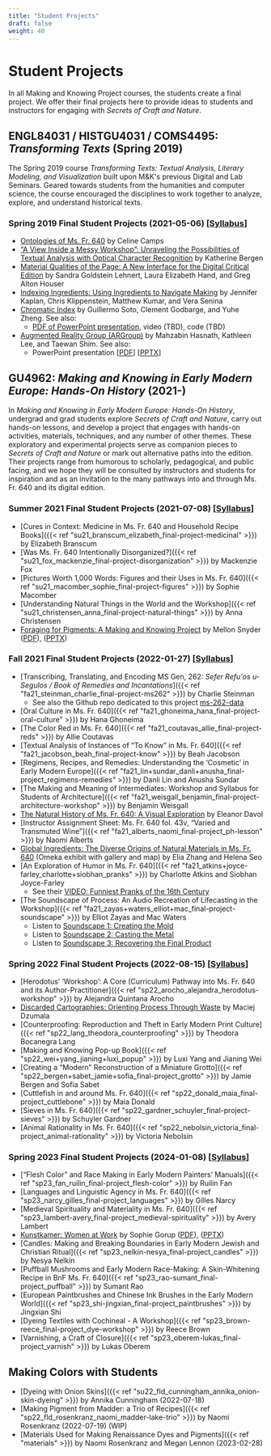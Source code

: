 ```yaml
---
title: "Student Projects"
draft: false
weight: 40
---
```


# Student Projects
In all Making and Knowing Project courses, the students create a final project. We offer their final projects here to provide ideas to students and instructors for engaging with _Secrets of Craft and Nature_.

## ENGL84031 / HISTGU4031 / COMS4495: _Transforming Texts_ (Spring 2019)

The Spring 2019 course _Transforming Texts: Textual Analysis, Literary Modeling, and Visualization_ built upon M&K's previous Digital and Lab Seminars. Geared towards students from the humanities and computer science, the course encouraged the disciplines to work together to analyze, explore, and understand historical texts.

### Spring 2019 Final Student Projects (2021-05-06) [[Syllabus](https://docs.google.com/document/d/e/2PACX-1vQPLMeJc5B32slPAKIv-4W29hj_G6WR7dVQ7TTbYA7oStHv-Ze7BP5BUkQhUvFgXGXGlylSL6BsL2jT/pub)]

-   [Ontologies of Ms. Fr. 640](/documents/student-projects/SP19_Camps_Ontologies-of-Ms-Fr-640.pdf) by Celine Camps
-   [“A View Inside a Messy Workshop”: Unraveling the Possibilities of Textual Analysis with Optical Character Recognition](/documents/student-projects//SP19_Bergen_Textual-Analysis-with-Optical-Character-Recognition.pdf) by Katherine Bergen
-   [Material Qualities of the Page: A New Interface for the Digital Critical Edition](/documents/student-projects/SP19_Lehnert-Hand-Houser_Material-Qualities-of-the-Page.pdf) by Sandra Goldstein Lehnert, Laura Elizabeth Hand, and Greg Alton Houser
-   [Indexing Ingredients: Using Ingredients to Navigate Making](/documents/student-projects/SP19_Kaplan_Indexing-Ingredients.pdf) by Jennifer Kaplan, Chris Klippenstein, Matthew Kumar, and Vera Senina
-   [Chromatic Index](/documents/student-projects/SP19_Soto_Chromatic-Index.pdf) by Guillermo Soto, Clement Godbarge, and Yuhe Zheng. See also:
    -   [PDF of PowerPoint presentation](/documents/student-projects/SP19_Chromatic-Index-Presentation.pdf), video (TBD), code (TBD)
-   [Augmented Reality Group (ARGroup)](/documents/student-projects/SP19_ARGroup.pdf) by Mahzabin Hasnath, Kathleen Lee, and Taewan Shim. See also:
    -   PowerPoint presentation [[PDF](/documents/student-projects/SP19_ARGroup-Presentation.pdf)] [[PPTX](/documents/student-projects/SP19_ARGroup-Presentation.pptx)]

## GU4962: _Making and Knowing in Early Modern Europe: Hands-On History_ (2021-)
In *Making and Knowing in Early Modern Europe: Hands-On History*, undergrad and grad students explore *Secrets of Craft and Nature*, carry out hands-on lessons, and develop a project that engages with hands-on activities, materials, techniques, and any number of other themes. These exploratory and experimental projects serve as companion pieces to *Secrets of Craft and Nature* or mark out alternative paths into the edition. Their projects range from humorous to scholarly, pedagogical, and public facing, and we hope they will be consulted by instructors and students for inspiration and as an invitation to the many pathways into and through Ms. Fr. 640 and its digital edition.

### Summer 2021 Final Student Projects (2021-07-08) [[Syllabus](https://docs.google.com/document/d/e/2PACX-1vTdDTbjg3Wo-03RCA7KtszFF-nVyY0ECotExiQK8SnNpBQ_zNC0tBv9f_RUCujxGlTkdFTZiGicbVKO/pub)]

-   [Cures in Context: Medicine in Ms. Fr. 640 and Household Recipe Books]({{< ref "su21_branscum_elizabeth_final-project-medicinal" >}}) by Elizabeth Branscum
-   [Was Ms. Fr. 640 Intentionally Disorganized?]({{< ref "su21_fox_mackenzie_final-project-disorganization" >}}) by Mackenzie Fox
-   [Pictures Worth 1,000 Words: Figures and their Uses in Ms. Fr. 640]({{< ref "su21_macomber_sophie_final-project-figures" >}}) by Sophie Macomber
-   [Understanding Natural Things in the World and the Workshop]({{< ref "su21_christensen_anna_final-project-natural-things" >}}) by Anna Christensen
-   [Foraging for Pigments: A Making and Knowing Project](/documents/student-projects/su21_snyder_mellon_final-project-pigments.pdf) by Mellon Snyder ([PDF](/documents/student-projects/su21_snyder_mellon_final-project-pigments.pdf)), ([PPTX](/documents/student-projects/su21_snyder_mellon_final-project-pigments.pptx))

### Fall 2021 Final Student Projects (2022-01-27) [[Syllabus](https://docs.google.com/document/d/e/2PACX-1vSwHOvl3vKELpALapOMMPWTRYaTkVxSn6n9243mOpekLYzlzpIbpmjzZjaRcFnj_RCi3iwNKSm5qBHS/pub)]

-   [Transcribing, Translating, and Encoding MS Gen, 262: _Sefer Refu'os u-Segulos / Book of Remedies and Incantations_]({{< ref "fa21_steinman_charlie_final-project-ms262" >}}) by Charlie Steinman
    -   See also the Github repo dedicated to this project [ms-262-data](https://github.com/cu-mkp/ms-262-data)
-   [Oral Culture in Ms. Fr. 640]({{< ref "fa21_ghoneima_hana_final-project-oral-culture" >}}) by Hana Ghoneima
-   [The Color Red in Ms. Fr. 640]({{< ref "fa21_coutavas_allie_final-project-reds" >}}) by Allie Coutavas
-   [Textual Analysis of Instances of “To Know” in Ms. Fr. 640]({{< ref "fa21_jacobson_beah_final-project-know" >}}) by Beah Jacobson
-   [Regimens, Recipes, and Remedies: Understanding the ‘Cosmetic’ in Early Modern Europe]({{< ref "fa21_lin+sundar_danli+anusha_final-project_regimens-remedies" >}}) by Danli Lin and Anusha Sundar
-   [The Making and Meaning of Intermediates: Workshop and Syllabus for Students of Architecture]({{< ref "fa21_weisgall_benjamin_final-project-architecture-workshop" >}}) by Benjamin Weisgall
-  [The Natural History of Ms. Fr. 640: A Visual Exploration](/documents/student-projects/fa21_davol_eleanor_final-project-nat-history.pdf) by Eleanor Davol
-  [Instructor Assignment Sheet: Ms. Fr. 640 fol. 43v, “Varied and Transmuted Wine”]({{< ref "fa21_alberts_naomi_final-project_ph-lesson" >}}) by Naomi Alberts
-   [Global Ingredients: The Diverse Origins of Natural Materials in Ms. Fr. 640](https://catapanoth.com/omandka/exhibits/show/global-ingredients--the-divers) (Omeka exhibit with gallery and map) by Elia Zhang and Helena Seo
-  [An Exploration of Humor in Ms. Fr. 640]({{< ref "fa21_atkins+joyce-farley_charlotte+siobhan_pranks" >}}) by Charlotte Atkins and Siobhan Joyce-Farley
    -   See their [VIDEO: Funniest Pranks of the 16th Century](https://youtu.be/BFK71x0bvuE)
-  [The Soundscape of Process: An Audio Recreation of Lifecasting in the Workshop]({{< ref "fa21_zayas+waters_elliot+mac_final-project-soundscape" >}}) by Elliot Zayas and Mac Waters
    -   Listen to [Soundscape 1: Creating the Mold](https://vimeo.com/672477385)
    -   Listen to [Soundscape 2: Casting the Metal](https://vimeo.com/672823504)
    -   Listen to [Soundscape 3: Recovering the Final Product](https://vimeo.com/672823543)

### Spring 2022 Final Student Projects (2022-08-15) [[Syllabus](https://docs.google.com/document/d/e/2PACX-1vS_I76a42zOm-GfGNZHl4s385XNFV4pkHqBq_x0op2S8LUlqN_-B5ebEPdNxqJ3-O1wWUiyemMA2zF9/pub)]

-   [Herodotus’ ‘Workshop’: A Core (Curriculum) Pathway into Ms. Fr. 640 and its Author-Practitioner]({{< ref "sp22_arocho_alejandra_herodotus-workshop" >}}) by Alejandra Quintana Arocho
-   [Discarded Cartographies: Orienting Process Through Waste](/documents/student-projects/sp22_dzumala_maciej_discards.pdf) by Maciej Dzumala
-   [Counterproofing: Reproduction and Theft in Early Modern Print Culture]({{< ref "sp22_lang_theodora_counterproofing" >}}) by Theodora Bocanegra Lang
-   [Making and Knowing Pop-up Book]({{< ref "sp22_wei+yang_jianing+luxi_popup" >}}) by Luxi Yang and Jianing Wei
-   [Creating a “Modern” Reconstruction of a Miniature Grotto]({{< ref "sp22_bergen+sabet_jamie+sofia_final-project_grotto" >}}) by Jamie Bergen and Sofia Sabet
-   [Cuttlefish in and around Ms. Fr. 640]({{< ref "sp22_donald_maia_final-project_cuttlebone" >}}) by Maia Donald
-   [Sieves in Ms. Fr. 640]({{< ref "sp22_gardner_schuyler_final-project-sieves" >}}) by Schuyler Gardner
-   [Animal Rationality in Ms. Fr. 640]({{< ref "sp22_nebolsin_victoria_final-project_animal-rationality" >}}) by Victoria Nebolsin

### Spring 2023 Final Student Projects (2024-01-08) [[Syllabus](https://docs.google.com/document/d/e/2PACX-1vS_I76a42zOm-GfGNZHl4s385XNFV4pkHqBq_x0op2S8LUlqN_-B5ebEPdNxqJ3-O1wWUiyemMA2zF9/pub)]
- [“Flesh Color” and Race Making in Early Modern Painters’ Manuals]({{< ref "sp23_fan_ruilin_final-project_flesh-color" >}}) by Ruilin Fan
-  [Languages and Linguistic Agency in Ms. Fr. 640]({{< ref "sp23_narcy_gilles_final-project_languages" >}}) by Gilles Narcy
-  [Medieval Spirituality and Materiality in Ms. Fr. 640]({{< ref "sp23_lambert-avery_final-project_medieval-spirituality" >}}) by Avery Lambert
-  [Kunstkamer: Women at Work](/documents/student-projects/sp23_gorup_sophie_final-project_women-at-work.pdf) by Sophie Gorup ([PDF](/documents/student-projects/sp23_gorup_sophie_final-project_women-at-work.pdf)), ([PPTX](/documents/student-projects/sp23_gorup_sophie_final-project_women-at-work.pptx))
-  [Candles: Making and Breaking Boundaries in Early Modern Jewish and Christian Ritual]({{< ref "sp23_nelkin-nesya_final-project_candles" >}}) by Nesya Nelkin
-  [Puffball Mushrooms and Early Modern Race-Making: A Skin-Whitening Recipe in BnF Ms. Fr. 640]({{< ref "sp23_rao-sumant_final-project_puffball" >}}) by Sumant Rao
-  [European Paintbrushes and Chinese Ink Brushes in the Early Modern World]({{< ref "sp23_shi-jingxian_final-project_paintbrushes" >}}) by Jingxian Shi
-  [Dyeing Textiles with Cochineal - A Workshop]({{< ref "sp23_brown-reece_final-project_dye-workshop" >}}) by Reece Brown
-  [Varnishing, a Craft of Closure]({{< ref "sp23_oberem-lukas_final-project_varnish" >}}) by Lukas Oberem
  
## Making Colors with Students

-  [Dyeing with Onion Skins]({{< ref "su22_fld_cunningham_annika_onion-skin-dyeing" >}}) by Annika Cunningham (2022-07-18)
-  [Making Pigment from Madder: a Trio of Recipes]({{< ref "sp22_fld_rosenkranz_naomi_madder-lake-trio" >}}) by Naomi Rosenkranz (2022-07-19) (WIP)
-  [Materials Used for Making Renaissance Dyes and Pigments]({{< ref "materials" >}}) by Naomi Rosenkranz and Megan Lennon (2023-02-28)

